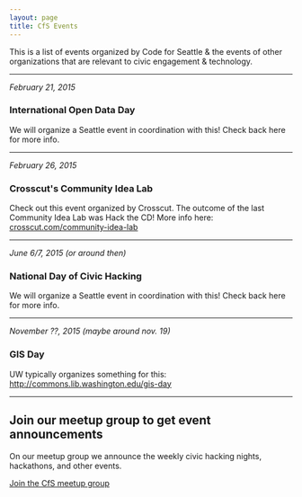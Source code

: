 ```yaml
---
layout: page
title: CfS Events
---
```


This is a list of events organized by Code for Seattle & the events of other organizations that are relevant to civic engagement & technology.

---

_February 21, 2015_
### International Open Data Day
We will organize a Seattle event in coordination with this! Check back here for more info.

---


_February 26, 2015_
### Crosscut's Community Idea Lab
Check out this event organized by Crosscut. The outcome of the last Community Idea Lab was Hack the CD! More info here: [crosscut.com/community-idea-lab](http://crosscut.com/community-idea-lab/)

---

_June 6/7, 2015 (or around then)_
### National Day of Civic Hacking
We will organize a Seattle event in coordination with this! Check back here for more info.

---

_November ??, 2015 (maybe around nov. 19)_
### GIS Day
UW typically organizes something for this: http://commons.lib.washington.edu/gis-day

---


<h2>Join our meetup group to get event announcements</h2>
<p>On our meetup group we announce the weekly civic hacking nights, hackathons, and other events.</p>
<p><a href="http://meetup.com/code-for-seattle" class="button" target="_blank">Join the CfS meetup group</a></p>

